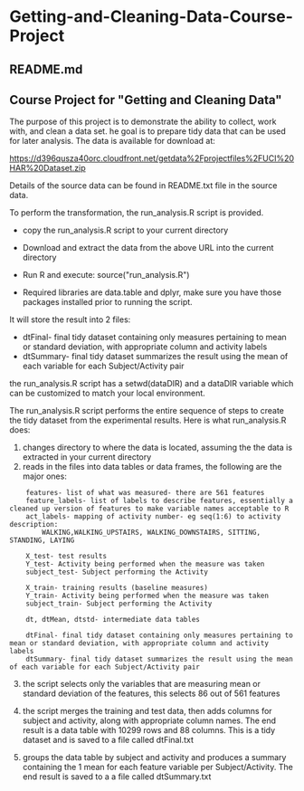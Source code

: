 # Getting-and-Cleaning-Data-Course-Project
## README.md
## Course Project for "Getting and Cleaning Data"

The purpose of this project is to demonstrate the ability to collect, work with, and clean a data set.
he goal is to prepare tidy data that can be used for later analysis. 
The data is available for download at:

https://d396qusza40orc.cloudfront.net/getdata%2Fprojectfiles%2FUCI%20HAR%20Dataset.zip 

Details of the source data can be found in README.txt file in the source data.

To perform the transformation, the run_analysis.R script is provided.

* copy the run_analysis.R script to your current directory
* Download and extract the data from the above URL into the current directory
* Run R and execute:
	source("run_analysis.R") 
	
* Required libraries are data.table and dplyr, make sure you have those packages installed prior to running the script.
	
It will store the result into 2 files:
* dtFinal- final tidy dataset containing only measures pertaining to mean or standard deviation, with appropriate column and activity labels
* dtSummary- final tidy dataset summarizes the result using the mean of each variable for each Subject/Activity pair

the run_analysis.R script has a setwd(dataDIR) and a dataDIR variable which can be customized to match your local environment.

The run_analysis.R script performs the entire sequence of steps to create the tidy dataset from the experimental results.
Here is what run_analysis.R does:

1. changes directory to where the data is located, assuming the the data is extracted in your current directory
2. reads in the files into data tables or data frames, the following are the major ones:
```
	features- list of what was measured- there are 561 features
	feature_labels- list of labels to describe features, essentially a cleaned up version of features to make variable names acceptable to R
	act_labels- mapping of activity number- eg seq(1:6) to activity description:
		WALKING,WALKING_UPSTAIRS, WALKING_DOWNSTAIRS, SITTING, STANDING, LAYING

	X_test- test results
	Y_test- Activity being performed when the measure was taken
	subject_test- Subject performing the Activity

	X_train- training results (baseline measures)
	Y_train- Activity being performed when the measure was taken
	subject_train- Subject performing the Activity

	dt, dtMean, dtstd- intermediate data tables

	dtFinal- final tidy dataset containing only measures pertaining to mean or standard deviation, with appropriate column and activity labels
	dtSummary- final tidy dataset summarizes the result using the mean of each variable for each Subject/Activity pair
```

3. the script selects only the variables that are measuring mean or standard deviation of the features,  this selects 86 out of 561 features

4. the script merges the training and test data, then adds columns for subject and activity, along with appropriate column names.  The end result is a data table with 10299 rows and 88 columns.  This is a tidy dataset and is saved to a file called dtFinal.txt

5. groups the data table by subject and activity and produces a summary containing the 1 mean for each feature variable per Subject/Activity.  The end result is saved to a a file called dtSummary.txt
 


